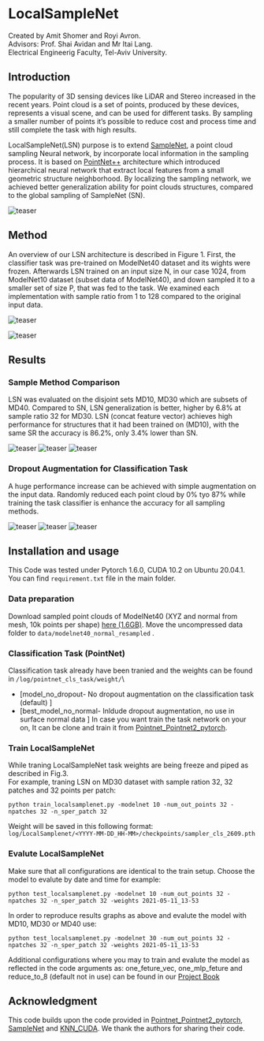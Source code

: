 # LocalSampleNet
Created by Amit Shomer and Royi Avron.\
Advisors: Prof. Shai Avidan and Mr Itai Lang.\
Electrical Engineerig Faculty, Tel-Aviv University.

## Introduction
The popularity of 3D sensing devices like LiDAR and Stereo increased in the recent years. Point cloud is a set of points, produced by these
devices, represents a visual scene, and can be used for different tasks. By sampling a smaller number of points it’s possible to reduce cost 
and process time and still complete the task with high results.

LocalSampleNet(LSN) purpose is to extend  <a href="https://arxiv.org/pdf/1912.03663.pdf">SampleNet</a>, a point cloud sampling Neural network, by incorporate local information in the sampling process.
 It is based on <a href="https://arxiv.org/pdf/1706.02413.pdf">PointNet++</a>  architecture which introduced hierarchical neural network that extract local features from a small geometric structure
 neighborhood. By localizing the sampling network, we achieved better generalization ability for point clouds structures, compared to the global 
sampling of SampleNet (SN). 

![teaser](https://github.com/amitshomer/Local_samplenet/blob/master/docs/inter.PNG)

## Method 
An overview of our LSN architecture is described in Figure 1. First, the classifier task was pre-trained on ModelNet40 dataset and its wights were frozen. 
Afterwards LSN trained on an input size N, in our case 1024, from ModelNet10 dataset (subset data of ModelNet40), and down sampled it to a smaller set 
of size P, that was fed to the task. We examined each implementation with sample ratio from 1 to 128 compared to the original input data. 

![teaser](https://github.com/amitshomer/Local_samplenet/blob/master/docs/method.PNG)

![teaser](https://github.com/amitshomer/Local_samplenet/blob/master/docs/Airplane.gif)

## Results
### Sample Method Comparison
LSN was evaluated on the disjoint sets MD10, MD30 which are subsets of MD40. Compared to SN, LSN generalization is better, higher by 6.8% at sample
 ratio 32 for MD30. LSN (concat feature vector) achieves high performance for structures that it had been trained on (MD10), with the same SR the accuracy
 is 86.2%, only 3.4% lower than SN.

![teaser](https://github.com/amitshomer/Local_samplenet/blob/master/docs/MD10.PNG)
![teaser](https://github.com/amitshomer/Local_samplenet/blob/master/docs/MD30.PNG)
![teaser](https://github.com/amitshomer/Local_samplenet/blob/master/docs/MD40.PNG)

### Dropout Augmentation for Classification Task
A huge performance increase can be achieved with simple augmentation on the input data. Randomly reduced each point cloud by 0% tyo 87% while training the task classifier is enhance the accuracy for all sampling methods. 

![teaser](https://github.com/amitshomer/Local_samplenet/blob/master/docs/MD10_dropout.PNG)
![teaser](https://github.com/amitshomer/Local_samplenet/blob/master/docs/MD30_dropout.PNG)
![teaser](https://github.com/amitshomer/Local_samplenet/blob/master/docs/MD40_dropout.PNG)

## Installation and usage
This Code was tested under Pytorch 1.6.0, CUDA 10.2 on Ubuntu 20.04.1. You can find `requirement.txt` file in the main folder.

### Data preparation
Download sampled point clouds of ModelNet40 (XYZ and normal from mesh, 10k points per shape) <a href="https://shapenet.cs.stanford.edu/media/modelnet40_normal_resampled.zip">here (1.6GB)</a>. 
Move the uncompressed data folder to `data/modelnet40_normal_resampled` .

### Classification Task (PointNet)
Classification task already have been tranied and the weights can be found in `/log/pointnet_cls_task/weight/`\
   * [model_no_dropout- No dropout augmentation on the classification task (default)  ]
   * [best_model_no_normal- Inldude dropout augmentation, no use in surface normal data ]
In case you want train the task network on your on, It can be clone and train it from <a href="https://github.com/yanx27/Pointnet_Pointnet2_pytorch">Pointnet_Pointnet2_pytorch</a>.

### Train LocalSampleNet
While traning LocalSampleNet task weights are being freeze and piped as described in Fig.3.\
For example, traning LSN on MD30 dataset with sample ration 32, 32 patches and 32 points per patch:  
```
python train_localsamplenet.py -modelnet 10 -num_out_points 32 -npatches 32 -n_sper_patch 32
```
Weight will be saved in this following format: \
 `log/LocalSamplenet/<YYYY-MM-DD_HH-MM>/checkpoints/sampler_cls_2609.pth `

### Evalute LocalSampleNet
Make sure that all configurations are identical to the train setup. Choose the model to evalute by date and time for example: 

```
python test_localsamplenet.py -modelnet 10 -num_out_points 32 -npatches 32 -n_sper_patch 32 -weights 2021-05-11_13-53
```


In order to reproduce results graphs as above and evalute the model with MD10, MD30 or MD40 use:
```
python test_localsamplenet.py -modelnet 30 -num_out_points 32 -npatches 32 -n_sper_patch 32 -weights 2021-05-11_13-53
``` 

Additional configurations where you may to train and evalute the model as reflected in the code arguments as: one_feture_vec, one_mlp_feture and reduce_to_8 (default not in use) can be found in our <a href="https://github.com/amitshomer/Local_samplenet/blob/master/docs/LocalSampleNet_Book_v3.pdf">Project Book</a>


## Acknowledgment
This code builds upon the code provided in <a href="https://github.com/yanx27/Pointnet_Pointnet2_pytorch">Pointnet_Pointnet2_pytorch</a>, <a href="https://github.com/itailang/SampleNet/tree/master/registration">SampleNet</a> and <a href="https://github.com/unlimblue/KNN_CUDA">KNN_CUDA</a>. We thank the authors for sharing their code.
